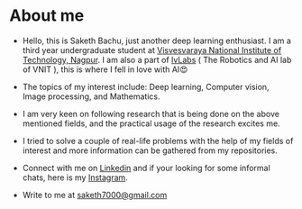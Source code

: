 # About me
* Hello, this is Saketh Bachu, just another deep learning enthusiast. I am a third year undergraduate student at [Visvesvaraya National Institute of Technology, Nagpur](http://vnit.ac.in/). I am also a part of [IvLabs](https://www.ivlabs.in/) ( The Robotics and AI lab of VNIT ), this is where I fell in love with AI:heart_eyes:	

* The topics of my interest include: Deep learning, Computer vision, Image processing, and Mathematics.

* I am very keen on following research that is being done on the above mentioned fields, and the practical usage of the research excites me.

* I tried to solve a couple of real-life problems with the help of my fields of interest and more information can be gathered from my repositories.

* Connect with me on [Linkedin](https://www.linkedin.com/in/saketh-bachu-7133ab171// "Linkedin") and if your looking for some informal chats, here is my [Instagram](https://www.instagram.com/saketh_01 "Instagram").

* Write to me at saketh7000@gmail.com
